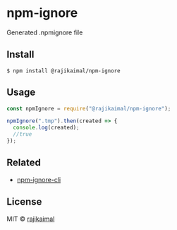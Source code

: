 # npm-ignore

Generated .npmignore file

## Install

```
$ npm install @rajikaimal/npm-ignore
```

## Usage

```js
const npmIgnore = require("@rajikaimal/npm-ignore");

npmIgnore(".tmp").then(created => {
  console.log(created);
  //true
});
```

## Related

- [npm-ignore-cli](https://github.com/rajikaimal/npm-ignore-cli)

## License

MIT © [rajikaimal](https://github.com/rajikaimal)
